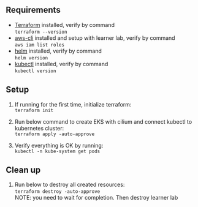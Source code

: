 ## Requirements

- [Terraform](https://www.terraform.io/) installed, verify by command  
  `terraform --version`
- [aws-cli](https://aws.amazon.com/cli/) installed and setup with learner lab, verify by command  
  `aws iam list roles`
- [helm](https://helm.sh/docs/intro/install/) installed, verify by command  
  `helm version`
- [kubectl](https://kubernetes.io/docs/tasks/tools/#kubectl) installed, verify by command  
  `kubectl version`

## Setup

1. If running for the first time, initialize terraform:  
   `terraform init`

2. Run below command to create EKS with cilium and connect kubectl to kubernetes cluster:  
   `terraform apply -auto-approve`

3. Verify everything is OK by running:  
   `kubectl -n kube-system get pods`

## Clean up

1. Run below to destroy all created resources:  
   `terraform destroy -auto-approve`  
   NOTE: you need to wait for completion. Then destroy learner lab
